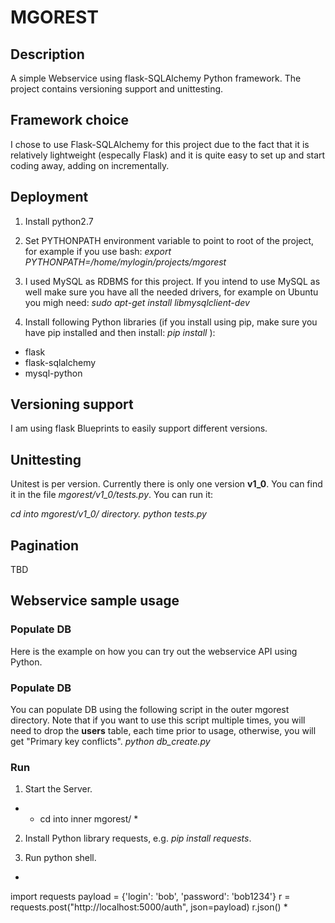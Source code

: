 # MGOREST

## Description
A simple Webservice using flask-SQLAlchemy Python framework. The project contains versioning support and unittesting.

## Framework choice
I chose to use Flask-SQLAlchemy for this project due to the fact that it is relatively lightweight (especally Flask) and it is quite easy to set up and start coding away, adding on incrementally. 

## Deployment
1. Install python2.7
2. Set PYTHONPATH environment variable to point to root of the project, for example if you use bash: *export PYTHONPATH=/home/mylogin/projects/mgorest*

3. I used MySQL as RDBMS for this project. If you intend to use MySQL as well make sure you have all the needed drivers, for example on Ubuntu you migh need: *sudo apt-get install libmysqlclient-dev*

4. Install following Python libraries (if you install using pip, make sure you have pip installed and then install: *pip install <library>*):

* flask
* flask-sqlalchemy
* mysql-python

## Versioning support
I am using flask Blueprints to easily support different versions.

## Unittesting
Unitest is per version. Currently there is only one version **v1_0**. You can find it in the file *mgorest/v1_0/tests.py*. You can run it:

*cd into mgorest/v1_0/ directory.*
*python tests.py*

## Pagination
TBD

## Webservice sample usage


### Populate DB

Here is the example on how you can try out the webservice API using Python.

### Populate DB
You can populate DB using the following script in the outer mgorest directory.
Note that if you want to use this script multiple times, you will need to drop the **users** table, each time prior to usage, otherwise, you will get "Primary key conflicts".
*python db_create.py*

### Run 
1. Start the Server.
* - cd into inner mgorest/ *

2. Install Python library requests, e.g. *pip install requests*.

3. Run python shell.
*
import requests
payload = {'login': 'bob', 'password': 'bob1234'}
r = requests.post("http://localhost:5000/auth", json=payload)
r.json()
*
